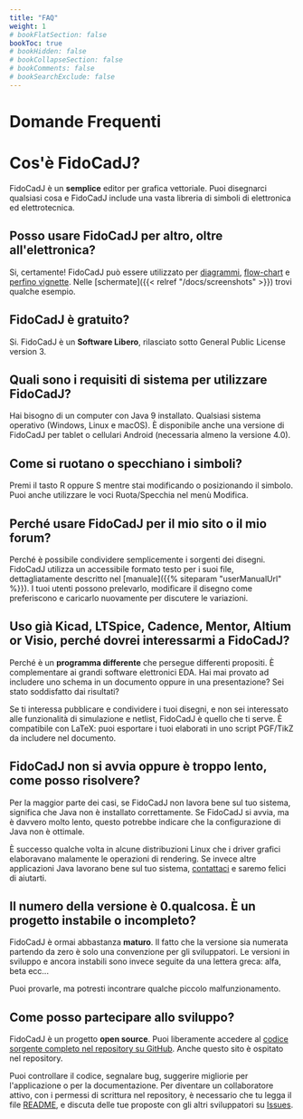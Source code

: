 ```yaml
---
title: "FAQ"
weight: 1
# bookFlatSection: false
bookToc: true
# bookHidden: false
# bookCollapseSection: false
# bookComments: false
# bookSearchExclude: false
---
```


# Domande Frequenti
# Cos'è FidoCadJ?

FidoCadJ è un **semplice** editor per grafica vettoriale. Puoi disegnarci qualsiasi cosa e FidoCadJ include una vasta libreria di simboli di elettronica ed elettrotecnica.

## Posso usare FidoCadJ per altro, oltre all'elettronica?

Si, certamente! FidoCadJ può essere utilizzato per [diagrammi](https://www.matematicamente.it/forum/viewtopic.php?f=38&t=114624), [flow-chart](https://www.electroyou.it/pepito/wiki/libreria-flowchart-per-fidocadj) e [perfino vignette](https://www.electroyou.it/admin/wiki/peanuts-fidocadj). Nelle [schermate]({{< relref "/docs/screenshots" >}}) trovi qualche esempio.

## FidoCadJ è gratuito?

Si. FidoCadJ è un **Software Libero**, rilasciato sotto General Public License version 3.

## Quali sono i requisiti di sistema per utilizzare FidoCadJ?

Hai bisogno di un computer con Java 9 installato. Qualsiasi sistema operativo (Windows, Linux e macOS). È disponibile anche una versione di FidoCadJ per tablet o cellulari Android (necessaria almeno la versione 4.0).

## Come si ruotano o specchiano i simboli?

Premi il tasto R oppure S mentre stai modificando o posizionando il simbolo. Puoi anche utilizzare le voci Ruota/Specchia nel menù Modifica.

## Perché usare FidoCadJ per il mio sito o il mio forum?

Perché è possibile condividere semplicemente i sorgenti dei disegni. FidoCadJ utilizza un accessibile formato testo per i suoi file, dettagliatamente descritto nel [manuale]({{% siteparam "userManualUrl" %}}). I tuoi utenti possono prelevarlo, modificare il disegno come preferiscono e caricarlo nuovamente per discutere le variazioni.

## Uso già Kicad, LTSpice, Cadence, Mentor, Altium or Visio, perché dovrei interessarmi a FidoCadJ?

Perché è un **programma differente** che persegue differenti propositi. È complementare ai grandi software elettronici EDA. Hai mai provato ad includere uno schema in un documento oppure in una presentazione? Sei stato soddisfatto dai risultati?

Se ti interessa pubblicare e condividere i tuoi disegni, e non sei interessato alle funzionalità di simulazione e netlist, FidoCadJ è quello che ti serve. È compatibile con LaTeX: puoi esportare i tuoi elaborati in uno script PGF/TikZ da includere nel documento.

## FidoCadJ non si avvia oppure è troppo lento, come posso risolvere?

Per la maggior parte dei casi, se FidoCadJ non lavora bene sul tuo sistema, significa che Java non è installato correttamente. Se FidoCadJ si avvia, ma è davvero molto lento, questo potrebbe indicare che la configurazione di Java non è ottimale.

È successo qualche volta in alcune distribuzioni Linux che i driver grafici elaboravano malamente le operazioni di rendering. Se invece altre applicazioni Java lavorano bene sul tuo sistema, [contattaci](https://github.com/DarwinNE/FidoCadJ/issues) e saremo felici di aiutarti.

## Il numero della versione è 0.qualcosa. È un progetto instabile o incompleto?

FidoCadJ è ormai abbastanza **maturo**. Il fatto che la versione sia numerata partendo da zero è solo una convenzione per gli sviluppatori. Le versioni in sviluppo e ancora instabili sono invece seguite da una lettera greca: alfa, beta ecc...

Puoi provarle, ma potresti incontrare qualche piccolo malfunzionamento.

## Come posso partecipare allo sviluppo?
FidoCadJ è un progetto **open source**. Puoi liberamente accedere al [codice sorgente completo nel repository su GitHub](https://github.com/DarwinNE/FidoCadJ). Anche questo sito è ospitato nel repository.

Puoi controllare il codice, segnalare bug, suggerire migliorie per l'applicazione o per la documentazione. Per diventare un collaboratore attivo, con i permessi di scrittura nel repository, è necessario che tu legga il file [README](https://github.com/DarwinNE/FidoCadJ/blob/master/README), e discuta delle tue proposte con gli altri sviluppatori su [Issues](https://github.com/DarwinNE/FidoCadJ/issues).
